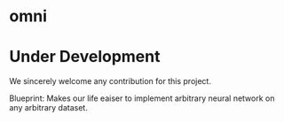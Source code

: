 # omni

# Under Development

We sincerely welcome any contribution for this project.

Blueprint:
Makes our life eaiser to implement arbitrary neural network on any arbitrary dataset.

